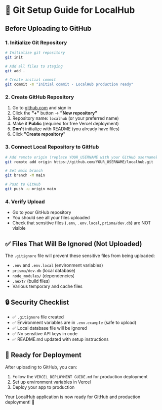# 🚀 Git Setup Guide for LocalHub

## Before Uploading to GitHub

### 1. Initialize Git Repository
```bash
# Initialize git repository
git init

# Add all files to staging
git add .

# Create initial commit
git commit -m "Initial commit - LocalHub production ready"
```

### 2. Create GitHub Repository
1. Go to [github.com](https://github.com) and sign in
2. Click the **"+"** button → **"New repository"**
3. Repository name: `localhub` (or your preferred name)
4. Make it **Public** (required for free Vercel deployment)
5. **Don't** initialize with README (you already have files)
6. Click **"Create repository"**

### 3. Connect Local Repository to GitHub
```bash
# Add remote origin (replace YOUR_USERNAME with your GitHub username)
git remote add origin https://github.com/YOUR_USERNAME/localhub.git

# Set main branch
git branch -M main

# Push to GitHub
git push -u origin main
```

### 4. Verify Upload
- Go to your GitHub repository
- You should see all your files uploaded
- Check that sensitive files (`.env`, `.env.local`, `prisma/dev.db`) are NOT visible

## ✅ Files That Will Be Ignored (Not Uploaded)

The `.gitignore` file will prevent these sensitive files from being uploaded:
- `.env` and `.env.local` (environment variables)
- `prisma/dev.db` (local database)
- `node_modules/` (dependencies)
- `.next/` (build files)
- Various temporary and cache files

## 🔒 Security Checklist

- ✅ `.gitignore` file created
- ✅ Environment variables are in `.env.example` (safe to upload)
- ✅ Local database file will be ignored
- ✅ No sensitive API keys in code
- ✅ README.md updated with setup instructions

## 🚀 Ready for Deployment

After uploading to GitHub, you can:
1. Follow the `VERCEL_DEPLOYMENT_GUIDE.md` for production deployment
2. Set up environment variables in Vercel
3. Deploy your app to production

Your LocalHub application is now ready for GitHub and production deployment! 🎉

